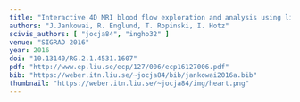 ```yaml
---
title: "Interactive 4D MRI blood flow exploration and analysis using line predicates"
authors: "J.Jankowai, R. Englund, T. Ropinski, I. Hotz"
scivis_authors: [ "jocja84", "ingho32" ]
venue: "SIGRAD 2016"
year: 2016
doi: "10.13140/RG.2.1.4531.1607"
pdf: "http://www.ep.liu.se/ecp/127/006/ecp16127006.pdf"
bib: "https://weber.itn.liu.se/~jocja84/bib/jankowai2016a.bib"
thumbnail: "https://weber.itn.liu.se/~jocja84/img/heart.png"
---
```

